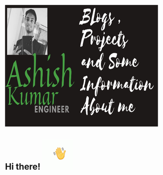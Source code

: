  <img src="https://github.com/jokker99/jokker99/blob/master/Assets/ye.jpg" width="120%" height="400px">

# Hi there! <img src="https://github.com/jokker99/jokker99/blob/master/Assets/wave.gif" width="100px">

<!--
**jokker99/jokker99** is a ✨ _special_ ✨ repository because its `README.md` (this file) appears on your GitHub profile.

Here are some ideas to get you started:

- 🔭 I’m currently working on ...
- 🌱 I’m currently learning ...
- 👯 I’m looking to collaborate on ...
- 🤔 I’m looking for help with ...
- 💬 Ask me about ...
- 📫 How to reach me: ...
- 😄 Pronouns: ...
- ⚡ Fun fact: ...
-->
